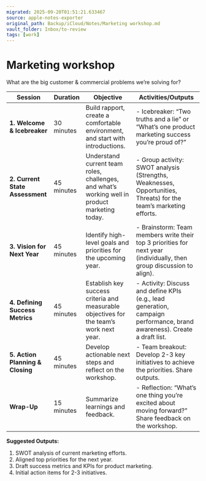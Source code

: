 ```yaml
---
migrated: 2025-09-20T01:51:21.633467
source: apple-notes-exporter
original_path: Backup/iCloud/Notes/Marketing workshop.md
vault_folder: Inbox/to-review
tags: [work]
---
```

# Marketing workshop

What are the big customer & commercial problems we’re solving for?

|  **Session**<br/> | **Duration**<br/> | **Objective**<br/> | **Activities/Outputs**<br/> |
|-----|-----|-----|-----|
|  **1. Welcome & Icebreaker**<br/> | 30 minutes<br/> | Build rapport, create a comfortable environment, and start with introductions.<br/> | - Icebreaker: “Two truths and a lie” or “What’s one product marketing success you’re proud of?”<br/> |
|  **2. Current State Assessment**<br/> | 45 minutes<br/> | Understand current team roles, challenges, and what’s working well in product marketing today.<br/> | - Group activity: SWOT analysis (Strengths, Weaknesses, Opportunities, Threats) for the team’s marketing efforts.<br/> |
|  **3. Vision for Next Year**<br/> | 45 minutes<br/> | Identify high-level goals and priorities for the upcoming year.<br/> | - Brainstorm: Team members write their top 3 priorities for next year (individually, then group discussion to align).<br/> |
|  **4. Defining Success Metrics**<br/> | 45 minutes<br/> | Establish key success criteria and measurable objectives for the team’s work next year.<br/> | - Activity: Discuss and define KPIs (e.g., lead generation, campaign performance, brand awareness). Create a draft list.<br/> |
|  **5. Action Planning & Closing**<br/> | 45 minutes<br/> | Develop actionable next steps and reflect on the workshop.<br/> | - Team breakout: Develop 2-3 key initiatives to achieve the priorities. Share outputs.<br/> |
|  **Wrap-Up**<br/> | 15 minutes<br/> | Summarize learnings and feedback.<br/> | - Reflection: “What’s one thing you’re excited about moving forward?” Share feedback on the workshop.<br/> |

**Suggested Outputs:**
1. SWOT analysis of current marketing efforts.
2. Aligned top priorities for the next year.
3. Draft success metrics and KPIs for product marketing.
4. Initial action items for 2-3 initiatives.

